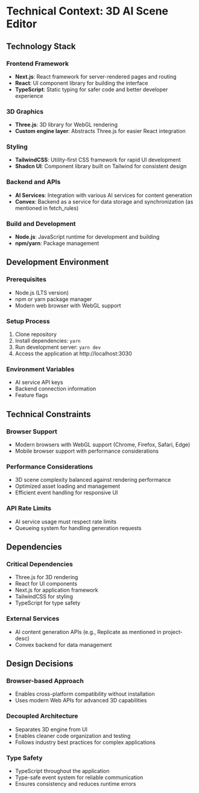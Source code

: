 # Technical Context: 3D AI Scene Editor

## Technology Stack

### Frontend Framework
- **Next.js**: React framework for server-rendered pages and routing
- **React**: UI component library for building the interface
- **TypeScript**: Static typing for safer code and better developer experience

### 3D Graphics
- **Three.js**: 3D library for WebGL rendering
- **Custom engine layer**: Abstracts Three.js for easier React integration

### Styling
- **TailwindCSS**: Utility-first CSS framework for rapid UI development
- **Shadcn UI**: Component library built on Tailwind for consistent design

### Backend and APIs
- **AI Services**: Integration with various AI services for content generation
- **Convex**: Backend as a service for data storage and synchronization (as mentioned in fetch_rules)

### Build and Development
- **Node.js**: JavaScript runtime for development and building
- **npm/yarn**: Package management

## Development Environment

### Prerequisites
- Node.js (LTS version)
- npm or yarn package manager
- Modern web browser with WebGL support

### Setup Process
1. Clone repository
2. Install dependencies: `yarn`
3. Run development server: `yarn dev`
4. Access the application at http://localhost:3030

### Environment Variables
- AI service API keys
- Backend connection information
- Feature flags

## Technical Constraints

### Browser Support
- Modern browsers with WebGL support (Chrome, Firefox, Safari, Edge)
- Mobile browser support with performance considerations

### Performance Considerations
- 3D scene complexity balanced against rendering performance
- Optimized asset loading and management
- Efficient event handling for responsive UI

### API Rate Limits
- AI service usage must respect rate limits
- Queueing system for handling generation requests

## Dependencies

### Critical Dependencies
- Three.js for 3D rendering
- React for UI components
- Next.js for application framework
- TailwindCSS for styling
- TypeScript for type safety

### External Services
- AI content generation APIs (e.g., Replicate as mentioned in project-desc)
- Convex backend for data management

## Design Decisions

### Browser-based Approach
- Enables cross-platform compatibility without installation
- Uses modern Web APIs for advanced 3D capabilities

### Decoupled Architecture
- Separates 3D engine from UI
- Enables cleaner code organization and testing
- Follows industry best practices for complex applications

### Type Safety
- TypeScript throughout the application
- Type-safe event system for reliable communication
- Ensures consistency and reduces runtime errors 